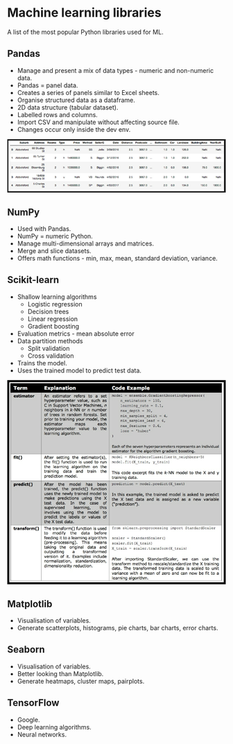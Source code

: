 # Machine learning libraries
A list of the most popular Python libraries used for ML.

## Pandas
- Manage and present a mix of data types - numeric and non-numeric data.
- Pandas = panel data.
- Creates a series of panels similar to Excel sheets.
- Organise structured data as a dataframe.
- 2D data structure (tabular dataset).
- Labelled rows and columns.
- Import CSV and manipulate without affecting source file.
- Changes occur only inside the dev env.

![pandas](/images/practical/pandas.PNG)

## NumPy
- Used with Pandas.
- NumPy = numeric Python.
- Manage multi-dimensional arrays and matrices.
- Merge and slice datasets.
- Offers math functions - min, max, mean, standard deviation, variance.

## Scikit-learn
- Shallow learning algorithms
  - Logistic regression
  - Decision trees
  - Linear regression
  - Gradient boosting
- Evaluation metrics - mean absolute error
- Data partition methods
  - Split validation
  - Cross validation
- Trains the model.
- Uses the trained model to predict test data.

![scikit](/images/practical/scikit.PNG)

## Matplotlib
- Visualisation of variables.
- Generate scatterplots, histograms, pie charts, bar charts, error charts.

## Seaborn
- Visualisation of variables.
- Better looking than Matplotlib.
- Generate heatmaps, cluster maps, pairplots.

## TensorFlow
- Google.
- Deep learning algorithms.
- Neural networks.
